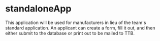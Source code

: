# standaloneApp

This application will be used for manufacturers in lieu of the team's standard application. An applicant can create a form, fill it out, and then either submit to the database or print out to be mailed to TTB. 

